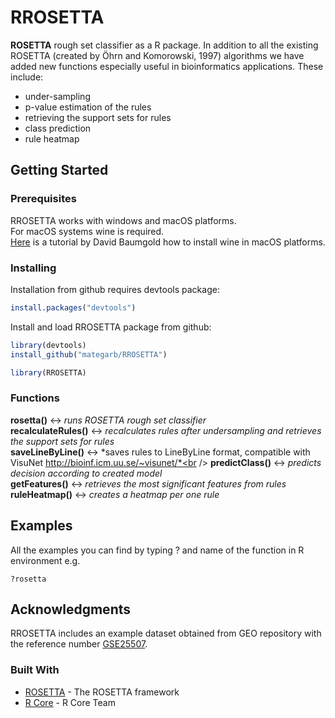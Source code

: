 <!--
  Title: RROSETTA
  Description: ROSETTA rough set classifier as a R package.
  Author: Mateusz Garbulowski
  -->
<meta name='keywords' content='rosetta, rough sets, classification'>

# RROSETTA

**ROSETTA** rough set classifier as a R package. In addition to all the existing ROSETTA (created by Öhrn and Komorowski, 1997) algorithms we have added new functions especially useful in bioinformatics applications. 
These include: 
* under-sampling
* p-value estimation of the rules
* retrieving the support sets for rules
* class prediction
* rule heatmap

## Getting Started

### Prerequisites
RROSETTA works with windows and macOS platforms.<br />
For macOS systems wine is required.<br />
<a href="https://www.davidbaumgold.com/tutorials/wine-mac/" target="_blank">Here</a> is a tutorial by David Baumgold how to install wine in macOS platforms.

### Installing

Installation from github requires devtools package:
```R
install.packages("devtools")
```

Install and load RROSETTA package from github:
```R
library(devtools)
install_github("mategarb/RROSETTA")

library(RROSETTA)
```
### Functions
**rosetta()** <-> *runs ROSETTA rough set classifier*<br />
**recalculateRules()** <-> *recalculates rules after undersampling and retrieves the support sets for rules*<br />
**saveLineByLine()** <-> *saves rules to LineByLine format, compatible with VisuNet http://bioinf.icm.uu.se/~visunet/*<br />
**predictClass()** <-> *predicts decision according to created model*<br />
**getFeatures()** <-> *retrieves the most significant features from rules*<br />
**ruleHeatmap()** <-> *creates a heatmap per one rule*<br />

## Examples

All the examples you can find by typing ? and name of the function in R environment e.g.
```
?rosetta
```

## Acknowledgments
RROSETTA includes an example dataset obtained from GEO repository with the reference number [GSE25507](https://www.ncbi.nlm.nih.gov/geo/query/acc.cgi?acc=GSE25507).


### Built With
* [ROSETTA](http://bioinf.icm.uu.se/rosetta/) - The ROSETTA framework
* [R Core](https://www.R-project.org/) - R Core Team

